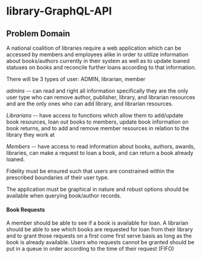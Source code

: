 # library-GraphQL-API

## Problem Domain

A national coalition of libraries require a web application which can be accessed by members and employees
alike in order to utilize information about books/authors currently in their system as well as to update loaned
statuses on books and reconcile further loans according to that information.

There will be 3 types of user: ADMIN, librarian, member

_admins_ -- can read and right all information specifically they are the only user type who
can remove author, publisher, library, and librarian resources and are the only ones who can add library, and librarian resources.

_Librarians_ -- have access to functions which allow them to add/update book resources,
loan out books to members, update book information on book returns, and to add and remove
member resources in relation to the library they work at

_Members_ -- have access to read information about books, authors, awards, libraries, can make a request to loan a book, and can return a book already loaned.

Fidelity must be ensured such that users are constrained within the prescribed boundaries of their user type.

The application must be graphical in nature and robust options should be available when querying book/author records.

#### Book Requests

A member should be able to see if a book is available for loan. A librarian should be able to see which books are requested for loan from their library and to grant those requests on a first come first serve basis as long as the book is already available. Users who requests cannot be granted should be put in a queue in order according to the time of their request (FIFO)
